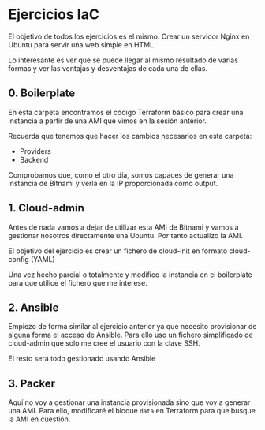 # Ejercicios IaC

El objetivo de todos los ejercicios es el mismo: Crear un servidor Nginx en Ubuntu para servir una web simple en HTML.

Lo interesante es ver que se puede llegar al mismo resultado de varias formas y ver las ventajas y desventajas de cada una de ellas.

## 0. Boilerplate
En esta carpeta encontramos el código Terraform básico para crear una instancia a partir de una AMI que vimos en la sesión anterior.

Recuerda que tenemos que hacer los cambios necesarios en esta carpeta:
- Providers
- Backend

Comprobamos que, como el otro día, somos capaces de generar una instancia de Bitnami y verla en la IP proporcionada como output.

## 1. Cloud-admin
Antes de nada vamos a dejar de utilizar esta AMI de Bitnami y vamos a gestionar nosotros directamente una Ubuntu. Por tanto actualizo la AMI.

El objetivo del ejercicio es crear un fichero de cloud-init en formato cloud-config (YAML)

Una vez hecho parcial o totalmente y modifico la instancia en el boilerplate para que utilice el fichero que me interese.

## 2. Ansible
Empiezo de forma similar al ejercicio anterior ya que necesito provisionar de alguna forma el acceso de Ansible. Para ello uso un fichero simplificado de cloud-admin que solo me cree el usuario con la clave SSH.

El resto será todo gestionado usando Ansible

## 3. Packer
Aquí no voy a gestionar una instancia provisionada sino que voy a generar una AMI. Para ello, modificaré el bloque `data` en Terraform para que busque la AMI en cuestión.

